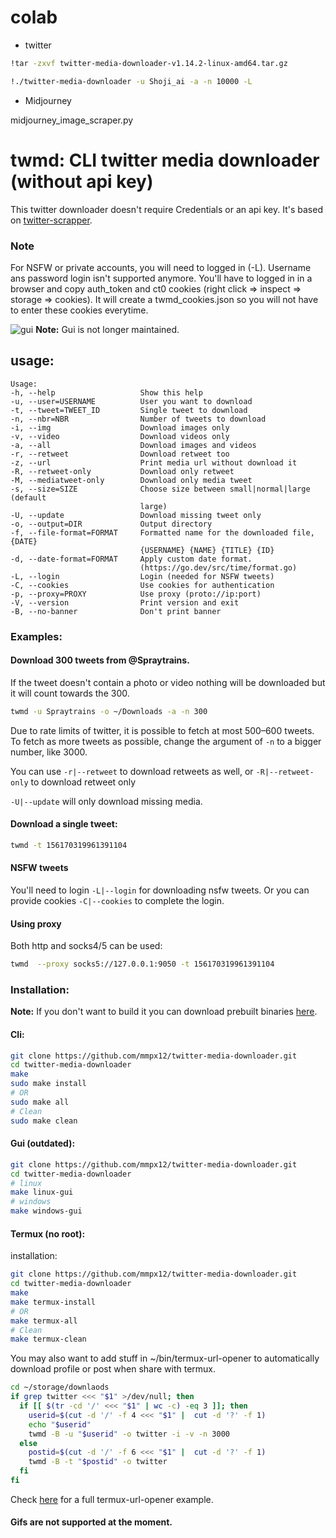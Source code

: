 # colab

- twitter

```bash
!tar -zxvf twitter-media-downloader-v1.14.2-linux-amd64.tar.gz

!./twitter-media-downloader -u Shoji_ai -a -n 10000 -L
```

- Midjourney

midjourney_image_scraper.py

# twmd: CLI twitter media downloader (without api key)

This twitter downloader doesn't require Credentials or an api key. It's based on [twitter-scrapper](https://github.com/imperatrona/twitter-scraper).

### Note
For NSFW or private accounts, you will need to logged in (-L). Username ans password login isn't supported anymore. You'll have to logged in in a browser and copy auth_token and ct0 cookies (right click => inspect => storage => cookies).
It will create a twmd_cookies.json so you will not have to enter these cookies everytime.


![gui](.github/screenshots/gui.png)
**Note:** Gui is not longer maintained.

## usage: 

```
Usage:
-h, --help                   Show this help
-u, --user=USERNAME          User you want to download
-t, --tweet=TWEET_ID         Single tweet to download
-n, --nbr=NBR                Number of tweets to download
-i, --img                    Download images only
-v, --video                  Download videos only
-a, --all                    Download images and videos
-r, --retweet                Download retweet too
-z, --url                    Print media url without download it
-R, --retweet-only           Download only retweet
-M, --mediatweet-only        Download only media tweet
-s, --size=SIZE              Choose size between small|normal|large (default
                             large)
-U, --update                 Download missing tweet only
-o, --output=DIR             Output directory
-f, --file-format=FORMAT     Formatted name for the downloaded file, {DATE}
                             {USERNAME} {NAME} {TITLE} {ID}
-d, --date-format=FORMAT     Apply custom date format.
                             (https://go.dev/src/time/format.go)
-L, --login                  Login (needed for NSFW tweets)
-C, --cookies                Use cookies for authentication
-p, --proxy=PROXY            Use proxy (proto://ip:port)
-V, --version                Print version and exit
-B, --no-banner              Don't print banner
```

### Examples:

#### Download 300 tweets from @Spraytrains.

If the tweet doesn't contain a photo or video nothing will be downloaded but it will count towards the 300.

```sh
twmd -u Spraytrains -o ~/Downloads -a -n 300
```

Due to rate limits of twitter, it is possible to fetch at most 500–600 tweets.
To fetch as more tweets as possible, change the argument of `-n` to a bigger number, like 3000.

You can use `-r|--retweet` to download retweets as well, or `-R|--retweet-only` to download retweet only

`-U|--update` will only download missing media.

#### Download a single tweet:

```sh
twmd -t 156170319961391104
```

#### NSFW tweets

You'll need to login `-L|--login` for downloading nsfw tweets. Or you can provide cookies `-C|--cookies` to complete the login.


#### Using proxy

Both http and socks4/5 can be used:

```sh
twmd  --proxy socks5://127.0.0.1:9050 -t 156170319961391104
```

### Installation:


**Note:** If you don't want to build it you can download prebuilt binaries [here](https://github.com/mmpx12/twitter-media-downloader/releases/latest).


#### Cli:

```sh
git clone https://github.com/mmpx12/twitter-media-downloader.git
cd twitter-media-downloader
make
sudo make install
# OR
sudo make all
# Clean
sudo make clean
```

#### Gui (outdated):

```sh
git clone https://github.com/mmpx12/twitter-media-downloader.git
cd twitter-media-downloader
# linux
make linux-gui
# windows
make windows-gui
```


#### Termux (no root):

installation: 

```sh
git clone https://github.com/mmpx12/twitter-media-downloader.git
cd twitter-media-downloader
make
make termux-install
# OR
make termux-all
# Clean
make termux-clean
```

You may also want to add stuff in ~/bin/termux-url-opener to automatically download profile or post when share with termux.

```sh
cd ~/storage/downlaods
if grep twitter <<< "$1" >/dev/null; then
  if [[ $(tr -cd '/' <<< "$1" | wc -c) -eq 3 ]]; then
    userid=$(cut -d '/' -f 4 <<< "$1" |  cut -d '?' -f 1)
    echo "$userid"
    twmd -B -u "$userid" -o twitter -i -v -n 3000
  else 
    postid=$(cut -d '/' -f 6 <<< "$1" |  cut -d '?' -f 1)
    twmd -B -t "$postid" -o twitter
  fi
fi
```


Check [here](https://gist.github.com/mmpx12/f0741d40909ed3f182fd6f9b33b580d7) for a full termux-url-opener example.


#### Gifs are not supported at the moment.
